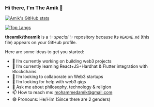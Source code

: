 ### Hi there, I'm The Amik 👋


[![Amik's GitHub stats](https://github-readme-stats.vercel.app/api?username=theamik&count_private=true&theme=react&show_icons=true)](https://github.com/anuraghazra/github-readme-stats)

[![Top Langs](https://github-readme-stats.vercel.app/api/top-langs/?username=aleezainnovation)](https://github.com/anuraghazra/github-readme-stats)


**theamik/theamik** is a ✨ _special_ ✨ repository because its `README.md` (this file) appears on your GitHub profile.

Here are some ideas to get you started:

- 🔭 I’m currently working on building web3 projects
- 🌱 I’m currently learning React+JS+Hardhat & Flutter integration with Blockchains
- 👯 I’m looking to collaborate on Web3 startups
- 🤔 I’m looking for help with web3 gigs
- 💬 Ask me about philosophy, technology & religion
- 📫 How to reach me: mohammedamik@gmail.com
- 😄 Pronouns: He/Him (Since there are 2 genders)
